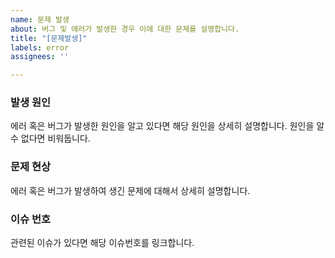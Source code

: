 ```yaml
---
name: 문제 발생
about: 버그 및 에러가 발생한 경우 이에 대한 문제를 설명합니다.
title: "[문제발생]"
labels: error
assignees: ''

---
```


### 발생 원인
에러 혹은 버그가 발생한 원인을 알고 있다면 해당 원인을 상세히 설명합니다.
원인을 알 수 없다면 비워둡니다.	


 ### 문제 현상
에러 혹은 버그가 발생하여 생긴 문제에 대해서 상세히 설명합니다.

 ### 이슈 번호
관련된 이슈가 있다면 해당 이슈번호를 링크합니다.
